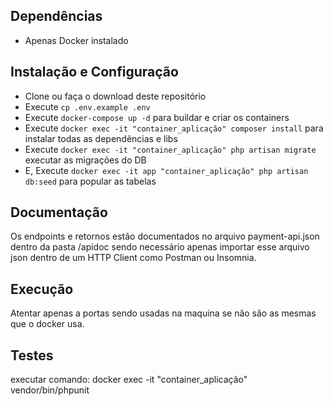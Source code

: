 ## Dependências
- Apenas Docker instalado

## Instalação e Configuração
- Clone ou faça o download deste repositório
- Execute `cp .env.example .env` 
- Execute `docker-compose up -d` para buildar e criar os containers
- Execute `docker exec -it "container_aplicação" composer install` para instalar todas as dependências e libs
- Execute `docker exec -it "container_aplicação" php artisan migrate` executar as migrações do DB
- E, Execute `docker exec -it app "container_aplicação" php artisan db:seed` para popular as tabelas

## Documentação
Os endpoints e retornos estão documentados no arquivo payment-api.json dentro da pasta /apidoc
sendo necessário apenas importar esse arquivo json dentro de um HTTP Client como Postman ou Insomnia.

## Execução
Atentar apenas a portas sendo usadas na maquina se não são as mesmas que o docker usa.

## Testes
executar comando: docker exec -it "container_aplicação" vendor/bin/phpunit  
